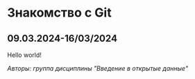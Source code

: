 # Знакомство с Git

## 09.03.2024-16/03/2024

Hello world!

*Авторы: группа дисциплины "Введение в открытые данные"*

